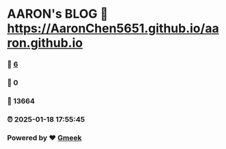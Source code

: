 # AARON's BLOG :link: https://AaronChen5651.github.io/aaron.github.io 
### :page_facing_up: [6](https://AaronChen5651.github.io/aaron.github.io/tag.html) 
### :speech_balloon: 0 
### :hibiscus: 13664 
### :alarm_clock: 2025-01-18 17:55:45 
### Powered by :heart: [Gmeek](https://github.com/Meekdai/Gmeek)
